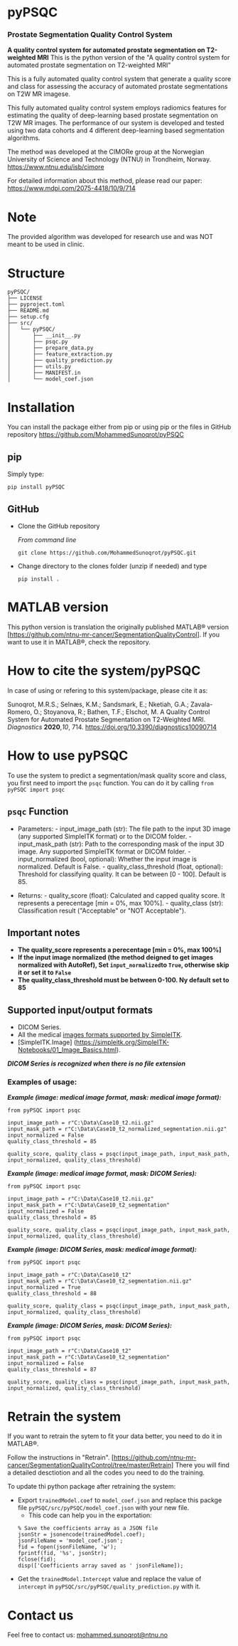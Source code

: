 # pyPSQC
### Prostate Segmentation Quality Control System
**A quality control system for automated prostate segmentation on T2-weighted MRI**
This is the python version of the "A quality control system for automated prostate segmentation on T2-weighted MRI"

This is a fully automated quality control system that generate a quality score and class for assessing the accuracy of automated prostate segmentations on T2W MR imagese.

This fully automated quality control system employs radiomics features for estimating the quality of deep-learning based prostate segmentation on T2W MR images.
The performance of our system is developed and tested using two data cohorts and 4 different deep-learning based segmentation algorithms.

The method was developed at the CIMORe group at the Norwegian University of Science and Technology (NTNU) in Trondheim, Norway.
https://www.ntnu.edu/isb/cimore

For detailed information about this method, please read our paper: https://www.mdpi.com/2075-4418/10/9/714

# Note
The provided algorithm was developed for research use and was NOT meant to be used in clinic.

# Structure
```
pyPSQC/
├── LICENSE
├── pyproject.toml
├── README.md
├── setup.cfg
├── src/
│   └── pyPSQC/
│       ├── __init__.py
│       ├── psqc.py
│       ├── prepare_data.py
│       ├── feature_extraction.py
│       ├── quality_prediction.py
│       ├── utils.py
│       ├── MANIFEST.in
│       └── model_coef.json
```

# Installation
You can install the package either from pip or using pip or the files in GitHub repository https://github.com/MohammedSunoqrot/pyPSQC

## pip
Simply type:
```
pip install pyPSQC
```
## GitHub
- Clone the GitHub repository
  
   *From command line*
   ```
   git clone https://github.com/MohammedSunoqrot/pyPSQC.git
   ```
- Change directory to the clones folder (unzip if needed) and type
   ```
   pip install . 
   ```
# MATLAB version
This python version is translation the originally published MATLAB® version [https://github.com/ntnu-mr-cancer/SegmentationQualityControl].
If you want to use it in MATLAB®, check the repository. 

# How to cite the system/pyPSQC
In case of using or refering to this system/package, please cite it as:

Sunoqrot, M.R.S.; Selnæs, K.M.; Sandsmark, E.; Nketiah, G.A.; Zavala-Romero, O.; Stoyanova, R.; Bathen, T.F.; Elschot, M. A Quality Control System for Automated Prostate Segmentation on T2-Weighted MRI. *Diagnostics* **2020**,*10*, 714.
https://doi.org/10.3390/diagnostics10090714

# How to use pyPSQC
To use the system to predict a segmentation/mask quality score and class, you first need to import the `psqc` function.
You can do it by calling `from pyPSQC import psqc`

## `psqc` Function 
   - Parameters:
    - input_image_path (str): The file path to the input 3D image (any supported SimpleITK format) or to the DICOM folder.
    - input_mask_path (str): Path to the corresponding mask of the input 3D image. Any supported SimpleITK format or DICOM folder.
    - input_normalized (bool, optional): Whether the input image is normalized. Default is False.
    - quality_class_threshold (float, optional): Threshold for classifying quality. It can be between [0 - 100]. Default is 85. 

   - Returns:
    - quality_score (float): Calculated and capped quality score. It represents a perecentage [min = 0%, max 100%].
    - quality_class (str): Classification result ("Acceptable" or "NOT Acceptable").

## Important notes    
- **The quality_score represents a perecentage [min = 0%, max 100%]**
- **If the input image normalized (the method deigned to get images normalized with AutoRef), Set `input_normalized`to `True`, otherwise skip it or set it to `False`**
- **The quality_class_threshold must be between 0-100. Ny default set to 85**

## Supported input/output formats
- DICOM Series.
- All the medical [images formats supported by SimpleITK](https://simpleitk.readthedocs.io/en/v2.2.0/IO.html).
- [SimpleITK.Image] (https://simpleitk.org/SimpleITK-Notebooks/01_Image_Basics.html).

***DICOM Series is recognized when there is no file extension***

### Examples of usage:

***Example (image: medical image format, mask: medical image format):***
```
from pyPSQC import psqc

input_image_path = r"C:\Data\Case10_t2.nii.gz"
input_mask_path = r"C:\Data\Case10_t2_normalized_segmentation.nii.gz"
input_normalized = False
quality_class_threshold = 85

quality_score, quality_class = psqc(input_image_path, input_mask_path, input_normalized, quality_class_threshold)
```

***Example (image: medical image format, mask: DICOM Series):***
```
from pyPSQC import psqc

input_image_path = r"C:\Data\Case10_t2.nii.gz"
input_mask_path = r"C:\Data\Case10_t2_segmentation"
input_normalized = False
quality_class_threshold = 85

quality_score, quality_class = psqc(input_image_path, input_mask_path, input_normalized, quality_class_threshold)
```

***Example (image: DICOM Series, mask: medical image format):***
```
from pyPSQC import psqc

input_image_path = r"C:\Data\Case10_t2"
input_mask_path = r"C:\Data\Case10_t2_segmentation.nii.gz"
input_normalized = True
quality_class_threshold = 88

quality_score, quality_class = psqc(input_image_path, input_mask_path, input_normalized, quality_class_threshold)
```
***Example (image: DICOM Series, mask: DICOM Series):***
```
from pyPSQC import psqc

input_image_path = r"C:\Data\Case10_t2"
input_mask_path = r"C:\Data\Case10_t2_segmentation"
input_normalized = False
quality_class_threshold = 87

quality_score, quality_class = psqc(input_image_path, input_mask_path, input_normalized, quality_class_threshold)
```

# Retrain the system
If you want to retrain the sytem to fit your data better, you need to do it in MATLAB®. 
 
Follow the instructions in "Retrain". [https://github.com/ntnu-mr-cancer/SegmentationQualityControl/tree/master/Retrain]
There you will find a detailed desctiotion and all the codes you need to do the training. 

To update thi python package after retraining the system:
- Export `trainedModel.coef` to `model_coef.json` and replace this packge file `pyPSQC/src/pyPSQC/model_coef.json` with your new file.
    - This code can help you in the exportation:
    ```
    % Save the coefficients array as a JSON file
    jsonStr = jsonencode(trainedModel.coef);
    jsonFileName = 'model_coef.json';
    fid = fopen(jsonFileName, 'w');
    fprintf(fid, '%s', jsonStr);
    fclose(fid);
    disp(['Coefficients array saved as ' jsonFileName]);
    ```
- Get the `trainedModel.Intercept` value and replace the value of `intercept` in `pyPSQC/src/pyPSQC/quality_prediction.py` with it.

# Contact us
Feel free to contact us:
mohammed.sunoqrot@ntnu.no